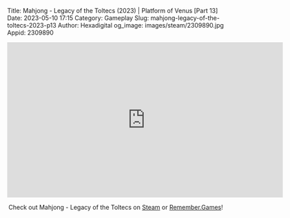 Title: Mahjong - Legacy of the Toltecs (2023) | Platform of Venus [Part 13]
Date: 2023-05-10 17:15
Category: Gameplay
Slug: mahjong-legacy-of-the-toltecs-2023-p13
Author: Hexadigital
og_image: images/steam/2309890.jpg
Appid: 2309890

<center><iframe src="https://www.youtube.com/embed/StFKlt9CPAc?feature=oembed" allow="accelerometer; autoplay; encrypted-media; gyroscope; picture-in-picture" width="640" height="360" frameborder="0"></iframe>

Check out Mahjong - Legacy of the Toltecs on [Steam](https://store.steampowered.com/app/2309890/?curator_clanid=34633900) or [Remember.Games](https://remember.games/game/7725/mahjong-legacy-of-the-toltecs/)!</center>